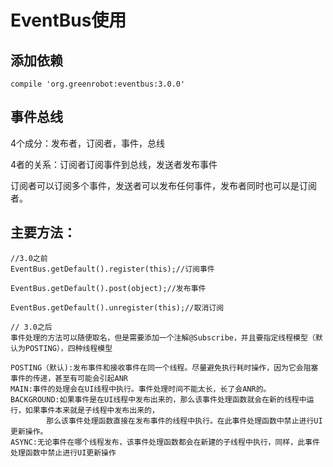 # EventBus使用

## 添加依赖
```
compile 'org.greenrobot:eventbus:3.0.0'
```


## 事件总线

4个成分：发布者，订阅者，事件，总线

4者的关系：订阅者订阅事件到总线，发送者发布事件

订阅者可以订阅多个事件，发送者可以发布任何事件，发布者同时也可以是订阅者。

## 主要方法：
```
//3.0之前
EventBus.getDefault().register(this);//订阅事件

EventBus.getDefault().post(object);//发布事件

EventBus.getDefault().unregister(this);//取消订阅
```

```
// 3.0之后
事件处理的方法可以随便取名，但是需要添加一个注解@Subscribe，并且要指定线程模型（默认为POSTING），四种线程模型

POSTING（默认):发布事件和接收事件在同一个线程。尽量避免执行耗时操作，因为它会阻塞事件的传递，甚至有可能会引起ANR
MAIN:事件的处理会在UI线程中执行。事件处理时间不能太长，长了会ANR的。
BACKGROUND:如果事件是在UI线程中发布出来的，那么该事件处理函数就会在新的线程中运行，如果事件本来就是子线程中发布出来的，
        那么该事件处理函数直接在发布事件的线程中执行。在此事件处理函数中禁止进行UI更新操作。
ASYNC:无论事件在哪个线程发布，该事件处理函数都会在新建的子线程中执行，同样，此事件处理函数中禁止进行UI更新操作
```
